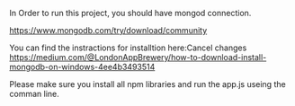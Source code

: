 In  Order to run this project, you should have mongod connection.

https://www.mongodb.com/try/download/community

You can find the instractions for installtion here:Cancel changes
https://medium.com/@LondonAppBrewery/how-to-download-install-mongodb-on-windows-4ee4b3493514

Please make sure you install all npm libraries and run the app.js useing the comman line.
